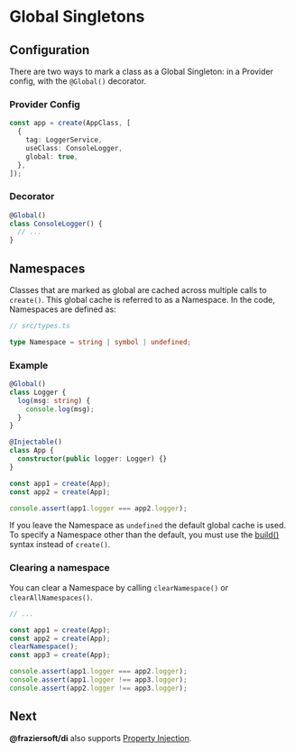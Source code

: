 # Global Singletons

## Configuration

There are two ways to mark a class as a Global Singleton: in a Provider
config, with the `@Global()` decorator.

### Provider Config

```ts
const app = create(AppClass, [
  {
    tag: LoggerService,
    useClass: ConsoleLogger,
    global: true,
  },
]);
```

### Decorator

```ts
@Global()
class ConsoleLogger() {
  // ...
}
```

## Namespaces

Classes that are marked as global are cached across multiple calls to
`create()`. This global cache is referred to as a Namespace. In the code,
Namespaces are defined as:

```ts
// src/types.ts

type Namespace = string | symbol | undefined;
```

### Example

```ts
@Global()
class Logger {
  log(msg: string) {
    console.log(msg);
  }
}

@Injectable()
class App {
  constructor(public logger: Logger) {}
}

const app1 = create(App);
const app2 = create(App);

console.assert(app1.logger === app2.logger);
```

If you leave the Namespace as `undefined` the default global cache is
used. To specify a Namespace other than the default, you must use the
[build()](/docs/build-syntax.md) syntax instead of `create()`.

### Clearing a namespace

You can clear a Namespace by calling `clearNamespace()` or `clearAllNamespaces()`.

```ts
// ...

const app1 = create(App);
const app2 = create(App);
clearNamespace();
const app3 = create(App);

console.assert(app1.logger === app2.logger);
console.assert(app1.logger !== app3.logger);
console.assert(app2.logger !== app3.logger);
```

## Next

**@fraziersoft/di** also supports [Property Injection](/docs/property-injection.md).
